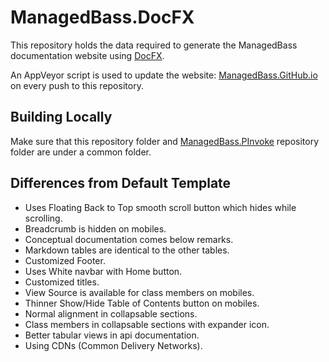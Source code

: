 # ManagedBass.DocFX
This repository holds the data required to generate the ManagedBass documentation website using [DocFX](http://dotnet.github.io/docfx).

An AppVeyor script is used to update the website: [ManagedBass.GitHub.io](https://ManagedBass.GitHub.io) on every push to this repository.

## Building Locally
Make sure that this repository folder and [ManagedBass.PInvoke](https://github/ManagedBass/ManagedBass.PInvoke) repository folder are under a common folder.

## Differences from Default Template
- Uses Floating Back to Top smooth scroll button which hides while scrolling.
- Breadcrumb is hidden on mobiles.
- Conceptual documentation comes below remarks.
- Markdown tables are identical to the other tables.
- Customized Footer.
- Uses White navbar with Home button.
- Customized titles.
- View Source is available for class members on mobiles.
- Thinner Show/Hide Table of Contents button on mobiles.
- Normal alignment in collapsable sections.
- Class members in collapsable sections with expander icon.
- Better tabular views in api documentation.
- Using CDNs (Common Delivery Networks).